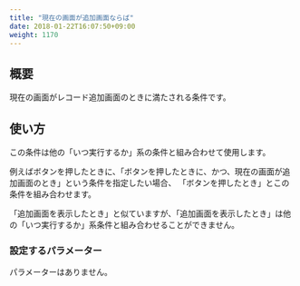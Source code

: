 ```yaml
---
title: "現在の画面が追加画面ならば"
date: 2018-01-22T16:07:50+09:00
weight: 1170
---
```


## 概要

現在の画面がレコード追加画面のときに満たされる条件です。

## 使い方

この条件は他の「いつ実行するか」系の条件と組み合わせて使用します。

例えばボタンを押したときに、「ボタンを押したときに、かつ、現在の画面が追加画面のとき」という条件を指定したい場合、
「ボタンを押したとき」とこの条件を組み合わせます。

「追加画面を表示したとき」と似ていますが、「追加画面を表示したとき」は他の「いつ実行するか」系条件と組み合わせることができません。

### 設定するパラメーター

パラメーターはありません。
